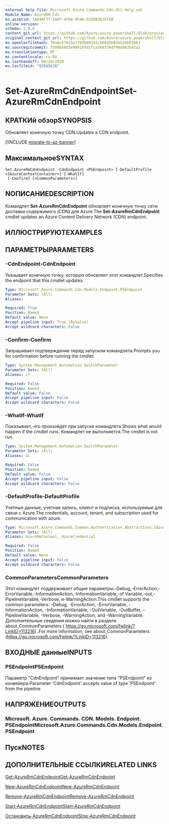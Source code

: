 ```yaml
---
external help file: Microsoft.Azure.Commands.Cdn.dll-Help.xml
Module Name: AzureRM.Cdn
ms.assetid: 1A84AF77-1AEF-4FD0-9FAA-D195B361FCEB
online version: ''
schema: 2.0.0
content_git_url: https://github.com/Azure/azure-powershell/blob/preview/src/ResourceManager/Cdn/Commands.Cdn/help/Set-AzureRmCdnEndpoint.md
original_content_git_url: https://github.com/Azure/azure-powershell/blob/preview/src/ResourceManager/Cdn/Commands.Cdn/help/Set-AzureRmCdnEndpoint.md
ms.openlocfilehash: 70a6e57b45e1703b06343cb66d5b83b526b55063
ms.sourcegitcommit: f599b50d5e980197d1fca769378df90a842b42a1
ms.translationtype: MT
ms.contentlocale: ru-RU
ms.lasthandoff: 08/20/2020
ms.locfileid: "93565638"
---
```

# <span data-ttu-id="dac52-101">Set-AzureRmCdnEndpoint</span><span class="sxs-lookup"><span data-stu-id="dac52-101">Set-AzureRmCdnEndpoint</span></span>

## <span data-ttu-id="dac52-102">КРАТКИй обзор</span><span class="sxs-lookup"><span data-stu-id="dac52-102">SYNOPSIS</span></span>
<span data-ttu-id="dac52-103">Обновляет конечную точку CDN.</span><span class="sxs-lookup"><span data-stu-id="dac52-103">Updates a CDN endpoint.</span></span>

[!INCLUDE [migrate-to-az-banner](../../includes/migrate-to-az-banner.md)]

## <span data-ttu-id="dac52-104">Максимальное</span><span class="sxs-lookup"><span data-stu-id="dac52-104">SYNTAX</span></span>

```
Set-AzureRmCdnEndpoint -CdnEndpoint <PSEndpoint> [-DefaultProfile <IAzureContextContainer>] [-WhatIf]
 [-Confirm] [<CommonParameters>]
```

## <span data-ttu-id="dac52-105">NОПИСАНИЕ</span><span class="sxs-lookup"><span data-stu-id="dac52-105">DESCRIPTION</span></span>
<span data-ttu-id="dac52-106">Командлет **Set-AzureRmCdnEndpoint** обновляет конечную точку сети доставки содержимого (CDN) для Azure.</span><span class="sxs-lookup"><span data-stu-id="dac52-106">The **Set-AzureRmCdnEndpoint** cmdlet updates an Azure Content Delivery Network (CDN) endpoint.</span></span>

## <span data-ttu-id="dac52-107">ИЛЛЮСТРИРУЮТ</span><span class="sxs-lookup"><span data-stu-id="dac52-107">EXAMPLES</span></span>

## <span data-ttu-id="dac52-108">ПАРАМЕТРЫ</span><span class="sxs-lookup"><span data-stu-id="dac52-108">PARAMETERS</span></span>

### <span data-ttu-id="dac52-109">-CdnEndpoint</span><span class="sxs-lookup"><span data-stu-id="dac52-109">-CdnEndpoint</span></span>
<span data-ttu-id="dac52-110">Указывает конечную точку, которую обновляет этот командлет.</span><span class="sxs-lookup"><span data-stu-id="dac52-110">Specifies the endpoint that this cmdlet updates.</span></span>

```yaml
Type: Microsoft.Azure.Commands.Cdn.Models.Endpoint.PSEndpoint
Parameter Sets: (All)
Aliases: 

Required: True
Position: Named
Default value: None
Accept pipeline input: True (ByValue)
Accept wildcard characters: False
```

### <span data-ttu-id="dac52-111">-Confirm</span><span class="sxs-lookup"><span data-stu-id="dac52-111">-Confirm</span></span>
<span data-ttu-id="dac52-112">Запрашивает подтверждение перед запуском командлета.</span><span class="sxs-lookup"><span data-stu-id="dac52-112">Prompts you for confirmation before running the cmdlet.</span></span>

```yaml
Type: System.Management.Automation.SwitchParameter
Parameter Sets: (All)
Aliases: cf

Required: False
Position: Named
Default value: False
Accept pipeline input: False
Accept wildcard characters: False
```

### <span data-ttu-id="dac52-113">-WhatIf</span><span class="sxs-lookup"><span data-stu-id="dac52-113">-WhatIf</span></span>
<span data-ttu-id="dac52-114">Показывает, что произойдет при запуске командлета.</span><span class="sxs-lookup"><span data-stu-id="dac52-114">Shows what would happen if the cmdlet runs.</span></span>
<span data-ttu-id="dac52-115">Командлет не выполняется.</span><span class="sxs-lookup"><span data-stu-id="dac52-115">The cmdlet is not run.</span></span>

```yaml
Type: System.Management.Automation.SwitchParameter
Parameter Sets: (All)
Aliases: wi

Required: False
Position: Named
Default value: False
Accept pipeline input: False
Accept wildcard characters: False
```

### <span data-ttu-id="dac52-116">-DefaultProfile</span><span class="sxs-lookup"><span data-stu-id="dac52-116">-DefaultProfile</span></span>
<span data-ttu-id="dac52-117">Учетные данные, учетная запись, клиент и подписка, используемые для связи с Azure.</span><span class="sxs-lookup"><span data-stu-id="dac52-117">The credentials, account, tenant, and subscription used for communication with azure.</span></span>

```yaml
Type: Microsoft.Azure.Commands.Common.Authentication.Abstractions.IAzureContextContainer
Parameter Sets: (All)
Aliases: AzureRmContext, AzureCredential

Required: False
Position: Named
Default value: None
Accept pipeline input: False
Accept wildcard characters: False
```

### <span data-ttu-id="dac52-118">CommonParameters</span><span class="sxs-lookup"><span data-stu-id="dac52-118">CommonParameters</span></span>
<span data-ttu-id="dac52-119">Этот командлет поддерживает общие параметры:-Debug,-ErrorAction,-ErrorVariable,-InformationAction,-InformationVariable,-of Variable,-out,-PipelineVariable,-Verbose, и-WarningAction.</span><span class="sxs-lookup"><span data-stu-id="dac52-119">This cmdlet supports the common parameters: -Debug, -ErrorAction, -ErrorVariable, -InformationAction, -InformationVariable, -OutVariable, -OutBuffer, -PipelineVariable, -Verbose, -WarningAction, and -WarningVariable.</span></span> <span data-ttu-id="dac52-120">Дополнительные сведения можно найти в разделе about_CommonParameters ( https://go.microsoft.com/fwlink/?LinkID=113216) .</span><span class="sxs-lookup"><span data-stu-id="dac52-120">For more information, see about_CommonParameters (https://go.microsoft.com/fwlink/?LinkID=113216).</span></span>

## <span data-ttu-id="dac52-121">ВХОДНЫЕ данные</span><span class="sxs-lookup"><span data-stu-id="dac52-121">INPUTS</span></span>

### <span data-ttu-id="dac52-122">PSEndpoint</span><span class="sxs-lookup"><span data-stu-id="dac52-122">PSEndpoint</span></span>
<span data-ttu-id="dac52-123">Параметр "CdnEndpoint" принимает значение типа "PSEndpoint" из конвейера.</span><span class="sxs-lookup"><span data-stu-id="dac52-123">Parameter 'CdnEndpoint' accepts value of type 'PSEndpoint' from the pipeline</span></span>

## <span data-ttu-id="dac52-124">НАПРЯЖЕНИЕ</span><span class="sxs-lookup"><span data-stu-id="dac52-124">OUTPUTS</span></span>

### <span data-ttu-id="dac52-125">Microsoft. Azure. Commands. CDN. Models. Endpoint. PSEndpoint</span><span class="sxs-lookup"><span data-stu-id="dac52-125">Microsoft.Azure.Commands.Cdn.Models.Endpoint.PSEndpoint</span></span>

## <span data-ttu-id="dac52-126">Пуск</span><span class="sxs-lookup"><span data-stu-id="dac52-126">NOTES</span></span>

## <span data-ttu-id="dac52-127">ДОПОЛНИТЕЛЬНЫЕ ССЫЛКИ</span><span class="sxs-lookup"><span data-stu-id="dac52-127">RELATED LINKS</span></span>

[<span data-ttu-id="dac52-128">Get-AzureRmCdnEndpoint</span><span class="sxs-lookup"><span data-stu-id="dac52-128">Get-AzureRmCdnEndpoint</span></span>](./Get-AzureRmCdnEndpoint.md)

[<span data-ttu-id="dac52-129">New-AzureRmCdnEndpoint</span><span class="sxs-lookup"><span data-stu-id="dac52-129">New-AzureRmCdnEndpoint</span></span>](./New-AzureRmCdnEndpoint.md)

[<span data-ttu-id="dac52-130">Remove-AzureRmCdnEndpoint</span><span class="sxs-lookup"><span data-stu-id="dac52-130">Remove-AzureRmCdnEndpoint</span></span>](./Remove-AzureRmCdnEndpoint.md)

[<span data-ttu-id="dac52-131">Start-AzureRmCdnEndpoint</span><span class="sxs-lookup"><span data-stu-id="dac52-131">Start-AzureRmCdnEndpoint</span></span>](./Start-AzureRmCdnEndpoint.md)

[<span data-ttu-id="dac52-132">Остановить-AzureRmCdnEndpoint</span><span class="sxs-lookup"><span data-stu-id="dac52-132">Stop-AzureRmCdnEndpoint</span></span>](./Stop-AzureRmCdnEndpoint.md)


